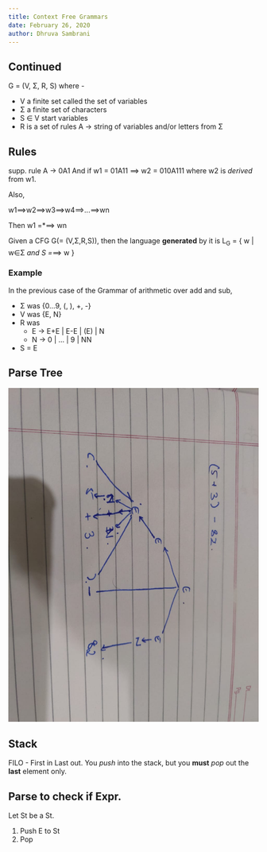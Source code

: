 ```yaml
---
title: Context Free Grammars
date: February 26, 2020
author: Dhruva Sambrani
---
```


## Continued
G = (V, Σ, R, S)
where -
- V a finite set called the set of variables
- Σ a finite set of characters
- S ∈ V start variables
- R is a set of rules A → string of variables and/or letters from Σ

## Rules
supp. rule A → 0A1
And if w1 = 01A11 ⟹ w2 = 010A111
where w2 is _derived_ from w1.

Also,

w1⟹w2⟹w3⟹w4⟹...⟹wn

Then w1 =*⟹ wn

Given a CFG G(= (V,Σ,R,S)), then the language **generated** by it is L<sub>G</sub> = \{ w | w∈Σ<sup>*</sup> and S =*⟹ w \}

### Example
In the previous case of the Grammar of arithmetic over add and sub,
- Σ was \{0...9, (, ), +, -\}
- V was \{E, N\}
- R was
  - E → E+E | E-E | (E) | N
  - N → 0 | ... | 9 | NN
- S = E

## Parse Tree

![parsetree.jpg](parsetree.jpeg)

## Stack
FILO - First in Last out. You _push_ into the stack, but you **must** _pop_ out the **last** element only.

## Parse to check if Expr.

Let St be a St.

1. Push E to St
2. Pop
